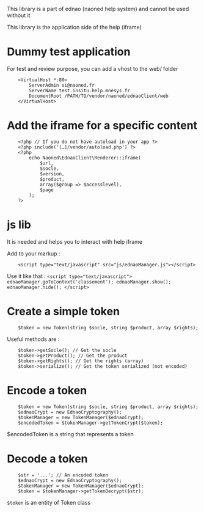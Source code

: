 
This library is a part of ednao (naoned help system) and cannot be used without it

This library is the application side of the help (iframe)

# Dummy test application
For test and review purpose, you can add a vhost to the web/ folder
```
    <VirtualHost *:80>
        ServerAdmin si@naoned.fr
        ServerName test.insitu.help.mnesys.fr
        DocumentRoot /PATH/TO/vendor/naoned/ednaoClient/web
    </VirtualHost>
```


# Add the iframe for a specific content
```
    <?php // If you do not have autoload in your app ?>
    <?php include('[…]/vendor/autoload.php') ?>
    <?php
        echo Naoned\EdnaoClient\Renderer::iframe(
            $url,
            $socle,
            $version,
            $product,
            array($group => $accesslevel),
            $page
        );
    ?>
```

# js lib
It is needed and helps you to interact with help iframe

Add to your markup :
```
    <script type="text/javascript" src="js/ednaoManager.js"></script>
```

Use it like that :
``
    <script type="text/javascript">
        ednaoManager.goToContext('classement');
        ednaoManager.show();
        ednaoManager.hide();
    </script>
``

# Create a simple token

```
    $token = new Token(string $socle, string $product, array $rights);
```

Useful methods are :

```
    $token->getSocle(); // Get the socle
    $token->getProduct(); // Get the product
    $token->getRights(); // Get the rights (array)
    $token->serialize(); // Get the token serialized (not encoded)
```

# Encode a token

```
    $token = new Token(string $socle, string $product, array $rights);
    $ednaoCrypt = new EdnaoCryptography();
    $tokenManager = new TokenManager($ednaoCrypt);
    $encodedToken = $tokenManager->getTokenCrypt($token);
```

$encodedToken is a string that represents a token

# Decode a token

```
    $str = '...'; // An encoded token
    $ednaoCrypt = new EdnaoCryptography();
    $tokenManager = new TokenManager($ednaoCrypt);
    $token = $tokenManager->getTokenDecrypt($str);
```

``$token`` is an entity of Token class

